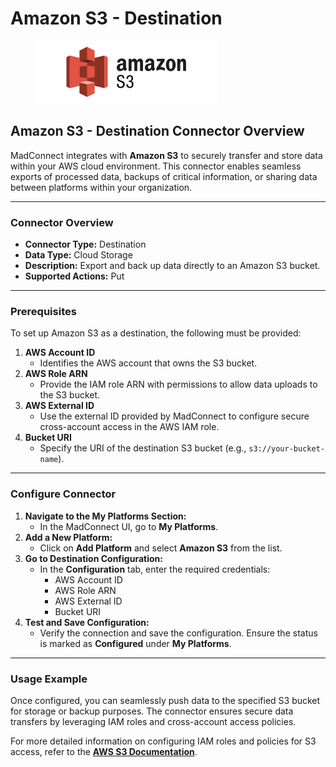 # Amazon S3 - Destination

<div align="left">

<figure><img src=".gitbook/assets/image (73).png" alt="" width="290"><figcaption></figcaption></figure>

</div>

## **Amazon S3 - Destination Connector Overview**

MadConnect integrates with **Amazon S3** to securely transfer and store data within your AWS cloud environment. This connector enables seamless exports of processed data, backups of critical information, or sharing data between platforms within your organization.

***

### **Connector Overview**

* **Connector Type:** Destination
* **Data Type:** Cloud Storage
* **Description:** Export and back up data directly to an Amazon S3 bucket.
* **Supported Actions:** Put

***

### **Prerequisites**

To set up Amazon S3 as a destination, the following must be provided:

1. **AWS Account ID**
   * Identifies the AWS account that owns the S3 bucket.
2. **AWS Role ARN**
   * Provide the IAM role ARN with permissions to allow data uploads to the S3 bucket.
3. **AWS External ID**
   * Use the external ID provided by MadConnect to configure secure cross-account access in the AWS IAM role.
4. **Bucket URI**
   * Specify the URI of the destination S3 bucket (e.g., `s3://your-bucket-name`).

***

### **Configure Connector**

1. **Navigate to the My Platforms Section:**
   * In the MadConnect UI, go to **My Platforms**.
2. **Add a New Platform:**
   * Click on **Add Platform** and select **Amazon S3** from the list.
3. **Go to Destination Configuration:**
   * In the **Configuration** tab, enter the required credentials:
     * AWS Account ID
     * AWS Role ARN
     * AWS External ID
     * Bucket URI
4. **Test and Save Configuration:**
   * Verify the connection and save the configuration. Ensure the status is marked as **Configured** under **My Platforms**.

***

### **Usage Example**

Once configured, you can seamlessly push data to the specified S3 bucket for storage or backup purposes. The connector ensures secure data transfers by leveraging IAM roles and cross-account access policies.

For more detailed information on configuring IAM roles and policies for S3 access, refer to the [**AWS S3 Documentation**](https://docs.aws.amazon.com/AmazonRDS/latest/AuroraUserGuide/AuroraMySQL.Integrating.Authorizing.IAM.S3CreatePolicy.html).
